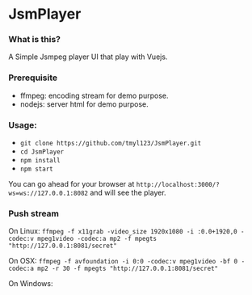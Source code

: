 # JsmPlayer
### What is this?
A Simple Jsmpeg player UI that play with Vuejs.


### Prerequisite
* ffmpeg: encoding stream for demo purpose.
* nodejs: server html for demo purpose.


### Usage:
* ```git clone https://github.com/tmyl123/JsmPlayer.git```
* ```cd JsmPlayer```
* ```npm install```
* ```npm start```


You can go ahead for your browser at ```http://localhost:3000/?ws=ws://127.0.0.1:8082``` and will see the player.

### Push stream

On Linux: ```ffmpeg -f x11grab -video_size 1920x1080 -i :0.0+1920,0 -codec:v mpeg1video -codec:a mp2 -f mpegts "http://127.0.0.1:8081/secret"```

On OSX: ```ffmpeg -f avfoundation -i 0:0 -codec:v mpeg1video -bf 0 -codec:a mp2 -r 30 -f mpegts "http://127.0.0.1:8081/secret"```

On Windows: 
